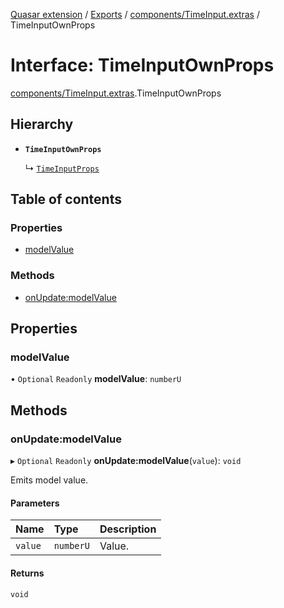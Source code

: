 [Quasar extension](../index.md) / [Exports](../modules.md) / [components/TimeInput.extras](../modules/components_TimeInput_extras.md) / TimeInputOwnProps

# Interface: TimeInputOwnProps

[components/TimeInput.extras](../modules/components_TimeInput_extras.md).TimeInputOwnProps

## Hierarchy

- **`TimeInputOwnProps`**

  ↳ [`TimeInputProps`](components_TimeInput_extras.TimeInputProps.md)

## Table of contents

### Properties

- [modelValue](components_TimeInput_extras.TimeInputOwnProps.md#modelvalue)

### Methods

- [onUpdate:modelValue](components_TimeInput_extras.TimeInputOwnProps.md#onupdate:modelvalue)

## Properties

### modelValue

• `Optional` `Readonly` **modelValue**: `numberU`

## Methods

### onUpdate:modelValue

▸ `Optional` `Readonly` **onUpdate:modelValue**(`value`): `void`

Emits model value.

#### Parameters

| Name | Type | Description |
| :------ | :------ | :------ |
| `value` | `numberU` | Value. |

#### Returns

`void`
